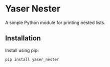 # Yaser Nester

A simple Python module for printing nested lists.

## Installation

Install using pip:
```bash
pip install yaser_nester